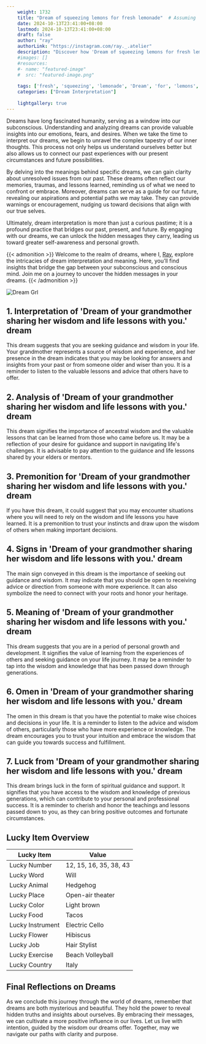 ```yaml
---
    weight: 1732
    title: "Dream of squeezing lemons for fresh lemonade"  # Assuming 'title' column exists
    date: 2024-10-13T23:41:00+08:00
    lastmod: 2024-10-13T23:41:00+08:00
    draft: false
    author: "ray"
    authorLink: "https://instagram.com/ray._.atelier"
    description: "Discover how 'Dream of squeezing lemons for fresh lemonade' can interpret your future and uncover its significant meanings in your life."
    #images: []
    #resources:
    #- name: "featured-image"
    #  src: "featured-image.png"
    
    tags: ['fresh', 'squeezing', 'lemonade', 'Dream', 'for', 'lemons', 'of']
    categories: ["Dream Interpretation"]
    
    lightgallery: true
---
```

    
Dreams have long fascinated humanity, serving as a window into our subconscious. Understanding and analyzing dreams can provide valuable insights into our emotions, fears, and desires. When we take the time to interpret our dreams, we begin to unravel the complex tapestry of our inner thoughts. This process not only helps us understand ourselves better but also allows us to connect our past experiences with our present circumstances and future possibilities.

By delving into the meanings behind specific dreams, we can gain clarity about unresolved issues from our past. These dreams often reflect our memories, traumas, and lessons learned, reminding us of what we need to confront or embrace. Moreover, dreams can serve as a guide for our future, revealing our aspirations and potential paths we may take. They can provide warnings or encouragement, nudging us toward decisions that align with our true selves.

Ultimately, dream interpretation is more than just a curious pastime; it is a profound practice that bridges our past, present, and future. By engaging with our dreams, we can unlock the hidden messages they carry, leading us toward greater self-awareness and personal growth.

{{< admonition >}}
Welcome to the realm of dreams, where I, [Ray](https://instagram.com/ray._.atelier), explore the intricacies of dream interpretation and meaning. Here, you’ll find insights that bridge the gap between your subconscious and conscious mind. Join me on a journey to uncover the hidden messages in your dreams.
{{< /admonition >}}

![Dream Grl](https://cdn.pixabay.com/photo/2017/11/02/03/35/gothic-2910057_1280.jpg "Dream Grl")

## 1. Interpretation of 'Dream of your grandmother sharing her wisdom and life lessons with you.' dream
 This dream suggests that you are seeking guidance and wisdom in your life. Your grandmother represents a source of wisdom and experience, and her presence in the dream indicates that you may be looking for answers and insights from your past or from someone older and wiser than you. It is a reminder to listen to the valuable lessons and advice that others have to offer.

## 2. Analysis of 'Dream of your grandmother sharing her wisdom and life lessons with you.' dream
 This dream signifies the importance of ancestral wisdom and the valuable lessons that can be learned from those who came before us. It may be a reflection of your desire for guidance and support in navigating life's challenges. It is advisable to pay attention to the guidance and life lessons shared by your elders or mentors.

## 3. Premonition for 'Dream of your grandmother sharing her wisdom and life lessons with you.' dream
 If you have this dream, it could suggest that you may encounter situations where you will need to rely on the wisdom and life lessons you have learned. It is a premonition to trust your instincts and draw upon the wisdom of others when making important decisions.

## 4. Signs in 'Dream of your grandmother sharing her wisdom and life lessons with you.' dream
 The main sign conveyed in this dream is the importance of seeking out guidance and wisdom. It may indicate that you should be open to receiving advice or direction from someone with more experience. It can also symbolize the need to connect with your roots and honor your heritage.

## 5. Meaning of 'Dream of your grandmother sharing her wisdom and life lessons with you.' dream
 This dream suggests that you are in a period of personal growth and development. It signifies the value of learning from the experiences of others and seeking guidance on your life journey. It may be a reminder to tap into the wisdom and knowledge that has been passed down through generations.

## 6. Omen in 'Dream of your grandmother sharing her wisdom and life lessons with you.' dream
 The omen in this dream is that you have the potential to make wise choices and decisions in your life. It is a reminder to listen to the advice and wisdom of others, particularly those who have more experience or knowledge. The dream encourages you to trust your intuition and embrace the wisdom that can guide you towards success and fulfillment.

## 7. Luck from 'Dream of your grandmother sharing her wisdom and life lessons with you.' dream
 This dream brings luck in the form of spiritual guidance and support. It signifies that you have access to the wisdom and knowledge of previous generations, which can contribute to your personal and professional success. It is a reminder to cherish and honor the teachings and lessons passed down to you, as they can bring positive outcomes and fortunate circumstances.

## Lucky Item Overview
| Lucky Item          | Value              |
|---------------|--------------------|
| Lucky Number        | 12, 15, 16, 35, 38, 43  |
| Lucky Word          | Will |
| Lucky Animal        | Hedgehog |
| Lucky Place         | Open-air theater     |
| Lucky Color         | Light brown     |
| Lucky Food          | Tacos      |
| Lucky Instrument    | Electric Cello |
| Lucky Flower        | Hibiscus    |
| Lucky Job           | Hair Stylist       |
| Lucky Exercise      | Beach Volleyball  |
| Lucky Country       | Italy    |


##  Final Reflections on Dreams

As we conclude this journey through the world of dreams, remember that dreams are both mysterious and beautiful. They hold the power to reveal hidden truths and insights about ourselves. By embracing their messages, we can cultivate a more positive influence in our lives. Let us live with intention, guided by the wisdom our dreams offer. Together, may we navigate our paths with clarity and purpose.
